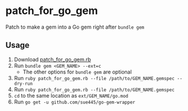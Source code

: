 # patch_for_go_gem
Patch to make a gem into a Go gem right after `bundle gem`

## Usage
1. Download [patch_for_go_gem.rb](patch_for_go_gem.rb)
2. Run `bundle gem <GEM_NAME> --ext=c`
    * The other options for `bundle gem` are optional
3. Run `ruby patch_for_go_gem.rb --file /path/to/GEM_NAME.gemspec --dry-run`
4. Run `ruby patch_for_go_gem.rb --file /path/to/GEM_NAME.gemspec`
5. `cd` to the same location as `ext/GEM_NAME/go.mod`
6. Run `go get -u github.com/sue445/go-gem-wrapper`
